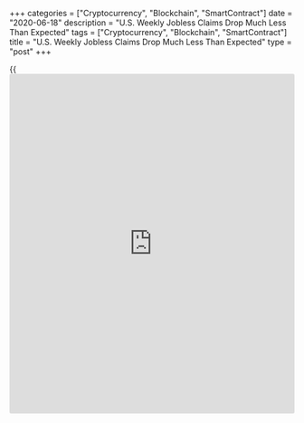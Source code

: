 +++
categories = ["Cryptocurrency", "Blockchain", "SmartContract"]
date = "2020-06-18"
description = "U.S. Weekly Jobless Claims Drop Much Less Than Expected"
tags = ["Cryptocurrency", "Blockchain", "SmartContract"]
title = "U.S. Weekly Jobless Claims Drop Much Less Than Expected"
type = "post"
+++

{{<iframe id="large-banner" src="https://www.bounty.group/#slide=21.0" width="100%" height="600" scrolling="no" style="border: 0px solid rgb(216, 221, 230); border-radius: 3px;">}}

A report released by the Labor Department on Thursday showed a continued
decrease in first-time claims for U.S. unemployment benefits in the week
ended June 13th, although claims fell by much less than expected.

The Labor Department said initial jobless claims dropped to 1.508
million, a decrease of 58,000 from the previous week's upwardly revised
level of 1.566 million.

Economists had expected jobless claims to tumble to 1.300 million from
the 1.542 million originally reported for the previous week.

Jobless claims fell by much less than anticipated but still pulled back
further off the record high of 6.867 million set in the week ended March
28th.

For comments and feedback [contact](https://www.playgroundfx.com/contact/): editorial@rtt[news](https://www.letsplayfx.com/blog/forex-news-website/).com

[Economic News][1]

 **What parts of the world are seeing the best (and worst) economic
performances lately? Click[here][2] to check out our [Econ Scorecard][2]
and find out! See up-to-the-moment [ranking](https://www.playgroundfx.com/blog/crypto-exchange-ranking/)s for the best and worst
performers in [GDP][3], [unemployment rate][4], [inflation][5] and much
more.**

   1. www.rtt[news](https://www.letsplayfx.com/blog/forex-news-website/).com/Content/EconomicNews.aspx
   2. www.rtt[news](https://www.letsplayfx.com/blog/forex-news-website/).com/economic-scorecard/world-rank/unemployment-rate/highest-performance.aspx
   3. www.rtt[news](https://www.letsplayfx.com/blog/forex-news-website/).com/economic-scorecard/world-rank/GDP/highest-performance.aspx
   4. www.rtt[news](https://www.letsplayfx.com/blog/forex-news-website/).com/economic-scorecard/world-rank/unemployment-rate/lowest-performance.aspx
   5. www.rtt[news](https://www.letsplayfx.com/blog/forex-news-website/).com/economic-scorecard/world-rank/CPI/highest-performance.aspx